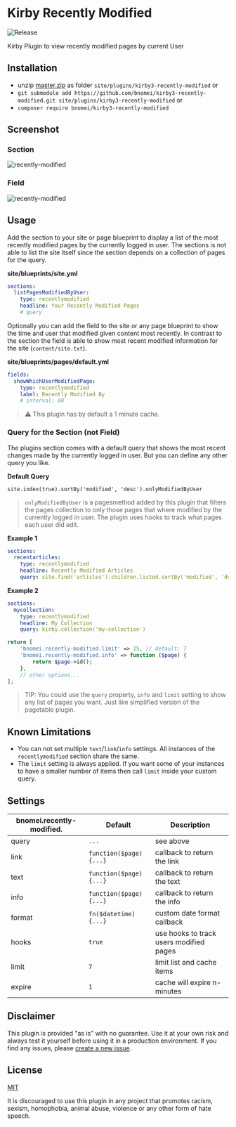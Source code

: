 # Kirby Recently Modified

![Release](https://flat.badgen.net/packagist/v/bnomei/kirby3-recently-modified?color=ae81ff)

Kirby Plugin to view recently modified pages by current User

## Installation

- unzip [master.zip](https://github.com/bnomei/kirby3-recently-modified/archive/master.zip) as folder `site/plugins/kirby3-recently-modified` or
- `git submodule add https://github.com/bnomei/kirby3-recently-modified.git site/plugins/kirby3-recently-modified` or
- `composer require bnomei/kirby3-recently-modified`

## Screenshot

### Section
![recently-modified](https://raw.githubusercontent.com/bnomei/kirby3-recently-modified/master/screenshot.png)

### Field
![recently-modified](https://raw.githubusercontent.com/bnomei/kirby3-recently-modified/master/screenshot.gif)

## Usage

Add the section to your site or page blueprint to display a list of the most recently modified pages by the currently logged in user. The sections is not able to list the site itself since the section depends on a collection of pages for the query.

**site/blueprints/site.yml**
```yaml
sections:
  listPagesModifiedByUser:
    type: recentlymodified
    headline: Your Recently Modified Pages
    # query
```

Optionally you can add the field to the site or any page blueprint to show the time and user that modified given content most recently. In contrast to the section the field is able to show most recent modified information for the site (`content/site.txt`).

**site/blueprints/pages/default.yml**
```yaml
fields:
  showWhichUserModifiedPage:
    type: recentlymodified
    label: Recently Modified By
    # interval: 60
```

> ⚠️ This plugin has by default a 1 minute cache.

### Query for the Section (not Field)

The plugins section comes with a default query that shows the most recent changes made by the currently logged in user. But you can define any other query you like.

**Default Query**
```
site.index(true).sortBy('modified', 'desc').onlyModifiedByUser
```

> `onlyModifiedByUser` is a pagesmethod added by this plugin that filters the pages collection to only those pages that where modified by the currently logged in user. The plugin uses hooks to track what pages each user did edit.

**Example 1**
```yaml
sections:
  recentarticles:
    type: recentlymodified
    headline: Recently Modified Articles
    query: site.find('articles').children.listed.sortBy('modified', 'desc')
```

**Example 2**
```yaml
sections:
  mycollection:
    type: recentlymodified
    headline: My Collection
    query: kirby.collection('my-collection')
```
```php
return [
    'bnomei.recently-modified.limit' => 25, // default: 7
    'bnomei.recently-modified.info' => function ($page) {
        return $page->id();
    },
    // other options...
];
```

> TIP: You could use the `query` property, `info` and `limit` setting to show any list of pages you want. Just like simplified version of the pagetable plugin.

## Known Limitations

- You can not set multiple `text`/`link`/`info` settings. All instances of the `recentlymodified` section share the same.
- The `limit` setting is always applied. If you want some of your instances to have a smaller number of items then call `limit` inside your custom query.

## Settings

| bnomei.recently-modified. | Default                | Description                             |            
|---------------------------|------------------------|-----------------------------------------|
| query                     | `...`                  | see above                               |
| link                      | `function($page){...}` | callback to return the link             |
| text                      | `function($page){...}` | callback to return the text             |
| info                      | `function($page){...}` | callback to return the info             |
| format                    | `fn($datetime){...}`   | custom date format callback             |
| hooks                     | `true`                 | use hooks to track users modified pages |
| limit                     | `7`                    | limit list and cache items              |
| expire                    | `1`                    | cache will expire n-minutes             |

## Disclaimer

This plugin is provided "as is" with no guarantee. Use it at your own risk and always test it yourself before using it in a production environment. If you find any issues, please [create a new issue](https://github.com/bnomei/kirby3-recently-modified/issues/new).

## License

[MIT](https://opensource.org/licenses/MIT)

It is discouraged to use this plugin in any project that promotes racism, sexism, homophobia, animal abuse, violence or any other form of hate speech.
